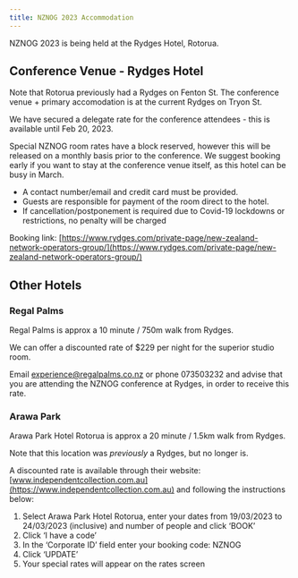 ```yaml
---
title: NZNOG 2023 Accommodation
---
```


NZNOG 2023 is being held at the Rydges Hotel, Rotorua.

## Conference Venue - Rydges Hotel

Note that Rotorua previously had a Rydges on Fenton St. The conference venue + primary accomodation is at the current Rydges on Tryon St.

We have secured a delegate rate for the conference attendees - this is available until Feb 20, 2023.

Special NZNOG room rates have a block reserved, however this will be released on a monthly basis prior to the conference. We suggest booking early if you want to stay at the conference venue itself, as this hotel can be busy in March.

* A contact number/email and credit card must be provided.
* Guests are responsible for payment of the room direct to the hotel.
* If cancellation/postponement is required due to Covid-19 lockdowns or restrictions, no penalty will be charged

Booking link: [https://www.rydges.com/private-page/new-zealand-network-operators-group/](https://www.rydges.com/private-page/new-zealand-network-operators-group/)

## Other Hotels

### Regal Palms

Regal Palms is approx a 10 minute / 750m walk from Rydges.

We can offer a discounted rate of $229 per night for the superior studio room.

Email [experience@regalpalms.co.nz](mailto:experience@regalpalms.co.nz) or phone 073503232 and advise that you are attending the NZNOG conference at Rydges, in order to receive this rate.


### Arawa Park

Arawa Park Hotel Rotorua is approx a 20 minute / 1.5km walk from Rydges.

Note that this location was *previously* a Rydges, but no longer is.

A discounted rate is available through their website: [www.independentcollection.com.au](https://www.independentcollection.com.au) and following the instructions below:

1. Select Arawa Park Hotel Rotorua, enter your dates from 19/03/2023 to 24/03/2023 (inclusive) and number of people and click ‘BOOK’
2. Click ‘I have a code’
3. In the ‘Corporate ID’ field enter your booking code: NZNOG
4. Click ‘UPDATE’
5. Your special rates will appear on the rates screen
